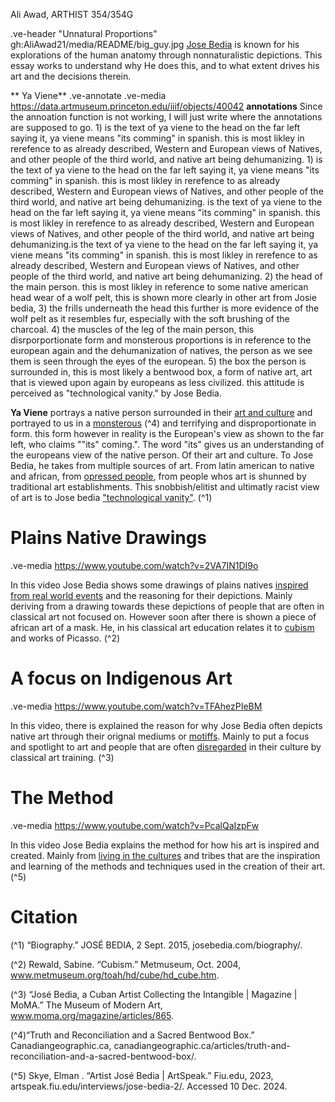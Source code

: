 Ali Awad, ARTHIST 354/354G

.ve-header "Unnatural Proportions" gh:AliAwad21/media/README/big_guy.jpg
 [Jose Bedia](https://www.wikidata.org/wiki/Q4080599) is known for his explorations of the human anatomy through nonnaturalistic depictions. This essay works to understand why He does this, and to what extent drives his art and the decisions therein. 
 
** Ya Viene**
.ve-annotate
.ve-media https://data.artmuseum.princeton.edu/iiif/objects/40042
**annotations**
 Since the annoation function is not working, I will just write where the annotations are supposed to go. 1) is the text of ya viene to the head on the far left saying it, ya viene means "its comming" in spanish. this is most likley in rerefence to as already described, Western and European views of Natives, and other people of the third world, and native art being dehumanizing. 1) is the text of ya viene to the head on the far left saying it, ya viene means "its comming" in spanish. this is most likley in rerefence to as already described, Western and European views of Natives, and other people of the third world, and native art being dehumanizing. is the text of ya viene to the head on the far left saying it, ya viene means "its comming" in spanish. this is most likley in rerefence to as already described, Western and European views of Natives, and other people of the third world, and native art being dehumanizing.is the text of ya viene to the head on the far left saying it, ya viene means "its comming" in spanish. this is most likley in rerefence to as already described, Western and European views of Natives, and other people of the third world, and native art being dehumanizing. 2) the head of the main person. this is most likley in reference to some native american head wear of a wolf pelt, this is shown more clearly in other art from Josie bedia, 3) the frills underneath the head this further is more evidence of the wolf pelt as it resembles fur, especially with the soft brushing of the charcoal. 4) the muscles of the leg of the main person, this disrporportionate form and monsterous proportions is in reference to the european again and the dehumanization of natives, the person as we see them is seen through the eyes of the european. 5) the box the person is surrounded in, this is most likely a bentwood box, a form of native art, art that is viewed upon again by europeans as less civilized. this attitude is perceived as "technological vanity." by Jose Bedia.

**Ya Viene** portrays a native person surrounded in their [art and culture](https://www.wikidata.org/wiki/Q979300) and portrayed to us in a [monsterous](https://www.wikidata.org/wiki/Q3495037)  (^4) and terrifying and disproportionate in form. this form however in reality is the European's view as shown to the far left, who claims ""its" coming.". The word "its" gives us an understanding of the europeans view of the native person. Of their art and culture. To Jose Bedia, he takes from multiple sources of art. From latin american to native and african, from [opressed people](https://www.artnet.com/artists/jos%C3%A9-bedia/), from people whos art is shunned by traditional art establishments. This snobbish/elitist and ultimatly racist view of art is to Jose bedia ["technological vanity"](https://mlagallery.com/collections/jose-bedia?srsltid=AfmBOopWZTaAegzW1dybOYz1pWK29ZZCTohEYvdYZL2TP0lqj0l7Y6kR).    (^1)

# Plains Native Drawings
.ve-media https://www.youtube.com/watch?v=2VA7IN1DI9o

In this video Jose Bedia shows some drawings of plains natives [inspired from real world events](https://www.wikidata.org/wiki/Q2791) and the reasoning for their depictions. Mainly deriving from a drawing towards these depictions of people that are often in classical art not focused on. However soon after there is shown a piece of african art of a mask. He, in his classical art education relates it to [cubism](https://www.wikidata.org/wiki/Q42934) and works of Picasso. (^2)

# A focus on Indigenous Art
.ve-media https://www.youtube.com/watch?v=TFAhezPIeBM

In this video, there is explained the reason for why Jose Bedia often depicts native art through their orignal mediums or [motiffs](https://moisesvaldes.com/product-category/bedia-jose/). Mainly to put a focus and spotlight to art and people that are often [disregarded](https://www.amerinda.org/newsletter/6-2/misunderstood.htm) in their culture by classical art training. (^3)

# The Method
.ve-media https://www.youtube.com/watch?v=PcalQaIzpFw

In this video Jose Bedia explains the method for how his art is inspired and created. Mainly from [living in the cultures](https://josebedia.com/biography/) and tribes that are the inspiration and learning of the methods and techniques used in the creation of their art.  (^5)

# Citation

(^1) “Biography.” JOSÉ BEDIA, 2 Sept. 2015, josebedia.com/biography/.

‌(^2) Rewald, Sabine. “Cubism.” Metmuseum, Oct. 2004, www.metmuseum.org/toah/hd/cube/hd_cube.htm.

(^3) “José Bedia, a Cuban Artist Collecting the Intangible | Magazine | MoMA.” The Museum of Modern Art, www.moma.org/magazine/articles/865.

(^4)“Truth and Reconciliation and a Sacred Bentwood Box.” Canadiangeographic.ca, canadiangeographic.ca/articles/truth-and-reconciliation-and-a-sacred-bentwood-box/.

‌(^5) Skye, Elman . “Artist José Bedia | ArtSpeak.” Fiu.edu, 2023, artspeak.fiu.edu/interviews/jose-bedia-2/. Accessed 10 Dec. 2024.

‌

‌